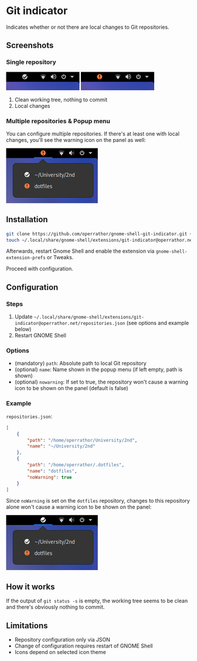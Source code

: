 # Git indicator

Indicates whether or not there are local changes to Git repositories.

## Screenshots

### Single repository

![Indicating that the working tree is clean and there's nothing to commit](screenshots/clean-working-tree.png)
![Indicating that there are local changes](screenshots/local-changes.png)

1. Clean working tree, nothing to commit
2. Local changes

### Multiple repositories & Popup menu

You can configure multiple repositories.
If there's at least one with local changes, you'll see the warning icon on the panel as well:

![Indicating that there's at least one repository with local changes](screenshots/multiple-repositories.png)

## Installation

```sh
git clone https://github.com/operrathor/gnome-shell-git-indicator.git ~/.local/share/gnome-shell/extensions/git-indicator@operrathor.net
touch ~/.local/share/gnome-shell/extensions/git-indicator@operrathor.net/repositories.json
```

Afterwards, restart Gnome Shell and enable the extension via `gnome-shell-extension-prefs` or Tweaks.

Proceed with configuration.

## Configuration

### Steps

1. Update `~/.local/share/gnome-shell/extensions/git-indicator@operrathor.net/repositories.json` (see options and example below)
2. Restart GNOME Shell

### Options

* (mandatory) `path`: Absolute path to local Git repository
* (optional) `name`: Name shown in the popup menu (if left empty, path is shown)
* (optional) `nowarning`: If set to true, the repository won't cause a warning icon to be shown on the panel (default is false)

### Example

`repositories.json`:
```json
[
    {
        "path": "/home/operrathor/University/2nd",
        "name": "~/University/2nd"
    },
    {
        "path": "/home/operrathor/.dotfiles",
        "name": "dotfiles",
        "noWarning": true
    }
]
```

Since `noWarning` is set on the `dotfiles` repository, changes to this repository alone won't cause a warning icon to be shown on the panel:

![Repository with local changes but noWarning set](screenshots/no-warning.png)

## How it works

If the output of `git status -s` is empty, the working tree seems to be clean and there's obviously nothing to commit.

## Limitations

* Repository configuration only via JSON
* Change of configuration requires restart of GNOME Shell
* Icons depend on selected icon theme